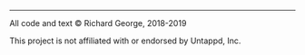 -----------
All code and text © Richard George, 2018-2019
 
This project is not affiliated with or endorsed by Untappd, Inc.